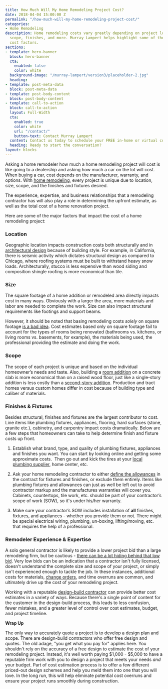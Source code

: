 ```yaml
---
title: How Much Will My Home Remodeling Project Cost?
date: 2018-04-04 15:00:00 Z
permalink: "/how-much-will-my-home-remodeling-project-cost/"
categories:
- Home Remodeling
description: Home remodeling costs vary greatly depending on project location, size,
  scope, finishes, and more. Murray Lampert helps highlight some of the contributing
  cost factors.
sections:
- template: hero-banner
  block: hero-banner
  cta:
    enabled: false
    color: white
  background-image: "/murray-lampert/version3/placeholder-2.jpg"
  heading: 
- template: post-meta-data
  block: post-meta-data
- template: post-body-content
  block: post-body-content
- template: call-to-action
  block: call-to-action
  layout: Full-Width
  cta:
    enabled: true
    color: white
    url: "/contact/"
    button-text: Contact Murray Lampert
  content: Contact us today to schedule your FREE in-home or virtual consultation.
  heading: Ready to start the conversation?
layout: blocks
---
```


Asking a home remodeler how much a home remodeling project will cost is like going to a dealership and asking how much a car on the lot will cost. When buying a car, cost depends on the manufacturer, warranty, and options. With [home remodeling](/san-diego-home-remodel-services), every project is unique due to location, size, scope, and the finishes and fixtures desired.

The experience, expertise, and business relationships that a remodeling contractor has will also play a role in determining the upfront estimate, as well as the total cost of a home renovation project.

Here are some of the major factors that impact the cost of a home remodeling project:

### Location

Geographic location impacts construction costs both structurally and in [architectural design](/san-diego-architectural-design-services) because of building style. For example, in California, there is seismic activity which dictates structural design as compared to Chicago, where roofing systems must be built to withstand heavy snow loads. Architecturally, stucco is less expensive than wood siding and composition shingle roofing is more economical than tile.

### Size

The square footage of a home addition or remodeled area directly impacts cost in many ways. Obviously with a larger the area, more materials and labor are needed to complete the work. Size can also impact structural requirements like footings and support beams.

However, it should be noted that basing remodeling costs _solely_ on square footage [is a bad idea](/why-cost-per-square-foot-doesnt-work-for-home-remodeling-projects/). Cost estimates based only on square footage fail to account for the types of rooms being renovated (bathrooms vs. kitchens, or living rooms vs. basements, for example), the materials being used, the professional providing the estimate and doing the work.

### Scope

The scope of each project is unique and based on the individual homeowner’s needs and taste. Also, building a [room addition](/san-diego-room-additions) on a concrete slab is more economical than on a raised wood floor, just like a single-story addition is less costly than a [second-story addition](/san-diego-second-story-addition). Production and tract homes versus custom homes differ in cost because of building type and caliber of materials.

### Finishes & Fixtures

Besides structural, finishes and fixtures are the largest contributor to cost. Line items like plumbing fixtures, appliances, flooring, hard surfaces (stone, granite etc.), cabinetry, and carpentry impact costs dramatically. Below are a few steps that homeowners can take to help determine finish and fixture costs up front.

1. Establish what brand, type, and quality of plumbing fixtures, appliances and finishes you want. You can start by looking online and getting some approximate costs.  Then go out and kick the tires at your [local plumbing supplier](http://www.ferguson.com), home center, etc.

2. Ask your home remodeling contractor to either [define the allowances](/what-are-home-improvement-contract-allowances/) in the contract for fixtures and finishes, or exclude them entirely. Items like plumbing fixtures and allowances can just as well be left out to avoid contractor markup and the manufactures warranties will cover you. Cabinets, countertops, tile work, etc. should be part of your contractor’s scope of work (SOW), so it's under his/her warranty.

3. Make sure your contractor’s SOW includes installation of **all** finishes, fixtures, and appliances - whether you provide them or not. There might be special electrical wiring, plumbing, un-boxing, lifting/moving, etc. that requires the help of a professional.

### Remodeler Experience & Expertise

A solo general contractor is likely to provide a lower project bid than a large remodeling firm, but be cautious - [there can be a lot hiding behind that low bid](/the-lowest-bid-always-looks-good-but/). Very low bids can be an indication that a contractor isn't fully licensed, doesn't understand the complete size and scope of your project, or simply isn't experienced enough to tackle the job. In these instances, additional costs for materials, [change orders](/the-meaning-of-change-orders-in-home-remodeling/), and time overruns are common, and ultimately drive up the cost of your remodeling project.

Working with a reputable [design-build contractor](/san-diego-design-build-contractors) can provide better cost estimates in a variety of ways. Because there's a single point of content for the customer in the design-build process, this leads to less confusion, fewer mistakes, and a greater level of control over cost estimates, budget, and project timeline.

**Wrap Up**

The only way to accurately quote a project is to develop a design plan and scope. There are design-build contractors who offer free design and quotes. The old adage, "you get what you pay for" applies here. You shouldn't rely on the accuracy of a free design to estimate the cost of your remodeling project. Instead, it's well worth paying $1,000 - $5,000 to have a reputable firm work with you to design a project that meets your needs _and_ your budget. Part of cost estimation process is to offer a few different priced-out design schemes and help you meld them into one that you will love. In the long run, this will help eliminate potential cost overruns and ensure your project runs smoothly during construction.
